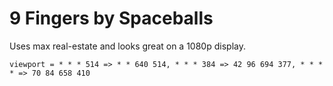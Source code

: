 # 9 Fingers by Spaceballs

Uses max real-estate and looks great on a 1080p display.

```
viewport = * * * 514 => * * 640 514, * * * 384 => 42 96 694 377, * * * * => 70 84 658 410
```

